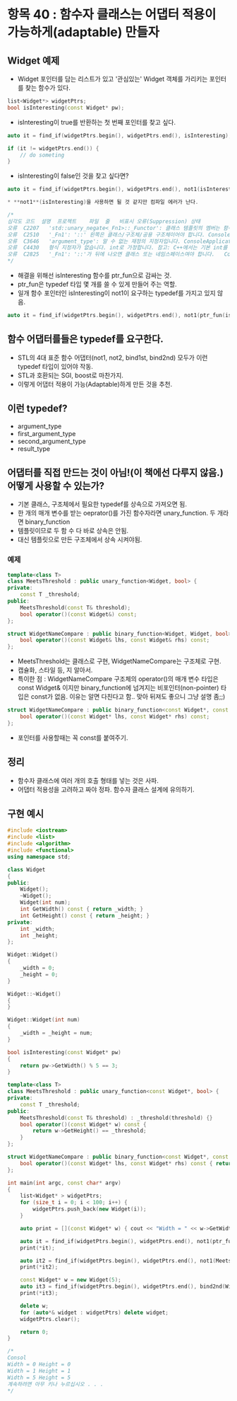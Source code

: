 # 항목 40 : 함수자 클래스는 어댑터 적용이 가능하게(adaptable) 만들자

## Widget 예제

* Widget 포인터를 담는 리스트가 있고 '관심있는' Widget 객체를 가리키는 포인터를 찾는 함수가 있다.

```c++
list<Widget*> widgetPtrs;
bool isInteresting(const Widget* pw);
```

* isInteresting이 true를 반환하는 첫 번째 포인터를 찾고 싶다.

```c++
auto it = find_if(widgetPtrs.begin(), widgetPtrs.end(), isInteresting);

if (it != widgetPtrs.end()) {
    // do someting
}
```

* isInteresting이 false인 것을 찾고 싶다면?

```c++
auto it = find_if(widgetPtrs.begin(), widgetPtrs.end(), not1(isInteresting));

* **not1**(isInteresting)을 사용하면 될 것 같지만 컴파일 에러가 난다.

/*
심각도	코드	설명	프로젝트	파일	줄	비표시 오류(Suppression) 상태
오류	C2207	'std::unary_negate<_Fn1>::_Functor': 클래스 템플릿의 멤버는 함수 형식을 가져올 수 없습니다.	ConsoleApplication1	c:\program files (x86)\microsoft visual studio\2017\community\vc\tools\msvc\14.10.25017\include\xfunctional	475	
오류	C2510	'_Fn1': '::' 왼쪽은 클래스/구조체/공용 구조체이어야 합니다.	ConsoleApplication1	c:\program files (x86)\microsoft visual studio\2017\community\vc\tools\msvc\14.10.25017\include\xfunctional	461	
오류	C3646	'argument_type': 알 수 없는 재정의 지정자입니다.	ConsoleApplication1	c:\program files (x86)\microsoft visual studio\2017\community\vc\tools\msvc\14.10.25017\include\xfunctional	461	
오류	C4430	형식 지정자가 없습니다. int로 가정합니다. 참고: C++에서는 기본 int를 지원하지 않습니다.	ConsoleApplication1	c:\program files (x86)\microsoft visual studio\2017\community\vc\tools\msvc\14.10.25017\include\xfunctional	461	
오류	C2825	'_Fn1': '::'가 뒤에 나오면 클래스 또는 네임스페이스여야 합니다.	ConsoleApplication1	c:\program files (x86)\microsoft visual studio\2017\community\vc\tools\msvc\14.10.25017\include\xfunctional	461	
*/
```

* 해결을 위해선 isInteresting 함수를 ptr_fun으로 감싸는 것.
* ptr_fun은 typedef 타입 몇 개를 쓸 수 있게 만들어 주는 역할.
* 일개 함수 포인터인 isInteresting이 not1이 요구하는 typedef를 가지고 있지 않음.

```c++
auto it = find_if(widgetPtrs.begin(), widgetPtrs.end(), not1(ptr_fun(isInteresting)));
```

## 함수 어댑터를들은 typedef를 요구한다.

* STL의 4대 표준 함수 어댑터(not1, not2, bind1st, bind2nd) 모두가 이런 typedef 타입이 있어야 작동.
* STL과 호환되는 SGI, boost로 마찬가지.
* 이렇게 어댑터 적용이 가능(Adaptable)하게 만든 것을 추천.

## 이런 typedef?

* argument_type
* first_argument_type
* second_argument_type
* result_type

## 어댑터를 직접 만드는 것이 아님!(이 책에선 다루지 않음.) 어떻게 사용할 수 있는가?

* 기본 클래스, 구조체에서 필요한 typedef를 상속으로 가져오면 됨.
* 한 개의 매개 변수를 받는 oeprator()를 가진 함수자라면 unary_function. 두 개라면 binary_function
* 템플릿이므로 두 함 수 다 바로 상속은 안됨.
* 대신 템플릿으로 만든 구조체에서 상속 시켜야됨.

### 예제

```c++
template<class T>
class MeetsThreshold : public unary_function<Widget, bool> {
private:
    const T _threshold;
public:
    MeetsThreshold(const T& threshold);
    bool operator()(const Widget&) const;
};

struct WidgetNameCompare : public binary_function<Widget, Widget, bool> {
    bool operator()(const Widget& lhs, const Widget& rhs) const;
};
```

* MeetsThreshold는 클래스로 구현, WidgetNameCompare는 구조체로 구현.
* 캡슐화, 스타일 등, 지 알아서.
* 특이한 점 : WidgetNameCompare 구조체의 operator()의 매개 변수 타입은 const Widget& 이지만 binary_function에 넘겨지는 비포인터(non-pointer) 타입은 const가 없음. 이유는 알면 다친다고 함.. 맞아 뒤져도 좋으니 그냥 설명 좀;;)

```c++
struct WidgetNameCompare : public binary_function<const Widget*, const Widget*, bool> {
    bool operator()(const Widget* lhs, const Widget* rhs) const;
};
```

* 포인터를 사용할때는 꼭 const를 붙여주기.

## **정리**

* 함수자 클래스에 여러 개의 호출 형태를 넣는 것은 사파.
* 어댑터 적용성을 고려하고 짜야 정파. 함수자 클래스 설계에 유의하기.

## 구현 예시

```c++
#include <iostream>
#include <list>
#include <algorithm>
#include <functional>
using namespace std;

class Widget
{
public:
    Widget();
    ~Widget();
    Widget(int num);
    int GetWidth() const { return _width; }
    int GetHeight() const { return _height; }
private:
    int _width;
    int _height;
};

Widget::Widget()
{
    _width = 0;
    _height = 0;
}

Widget::~Widget()
{
}

Widget::Widget(int num)
{
    _width = _height = num;
}

bool isInteresting(const Widget* pw)
{
    return pw->GetWidth() % 5 == 3;
}

template<class T>
class MeetsThreshold : public unary_function<const Widget*, bool> {
private:
    const T _threshold;
public:
    MeetsThreshold(const T& threshold) : _threshold(threshold) {}
    bool operator()(const Widget* w) const {
        return w->GetHeight() == _threshold;
    }
};

struct WidgetNameCompare : public binary_function<const Widget*, const Widget*, bool> {
    bool operator()(const Widget* lhs, const Widget* rhs) const { return lhs->GetWidth() == rhs->GetWidth(); }
};

int main(int argc, const char* argv)
{
    list<Widget* > widgetPtrs;
    for (size_t i = 0; i < 100; i++) {
        widgetPtrs.push_back(new Widget(i));
    }

    auto print = [](const Widget* w) { cout << "Width = " << w->GetWidth() << " Height = " << w->GetHeight() << endl; };

    auto it = find_if(widgetPtrs.begin(), widgetPtrs.end(), not1(ptr_fun(isInteresting)));
    print(*it);

    auto it2 = find_if(widgetPtrs.begin(), widgetPtrs.end(), not1(MeetsThreshold<int>(0)));
    print(*it2);

    const Widget* w = new Widget(5);
    auto it3 = find_if(widgetPtrs.begin(), widgetPtrs.end(), bind2nd(WidgetNameCompare(), w));
    print(*it3);

    delete w;
    for (auto*& widget : widgetPtrs) delete widget;
    widgetPtrs.clear();

    return 0;
}

/*
Consol
Width = 0 Height = 0
Width = 1 Height = 1
Width = 5 Height = 5
계속하려면 아무 키나 누르십시오 . . .
*/
```